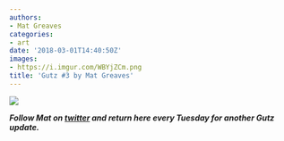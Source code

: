 ```yaml
---
authors:
- Mat Greaves
categories:
- art
date: '2018-03-01T14:40:50Z'
images:
- https://i.imgur.com/WBYjZCm.png
title: 'Gutz #3 by Mat Greaves'
---
```

![](https://i.imgur.com/WBYjZCm.png "")

**_Follow Mat on [twitter](https://twitter.com/matgreaves "") and return here every Tuesday for another Gutz update._**